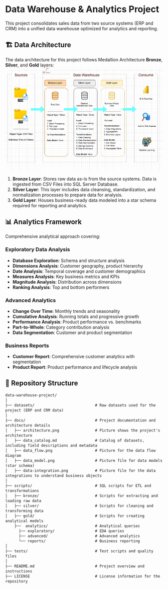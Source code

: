 # Data Warehouse & Analytics Project

This project consolidates sales data from two source systems (ERP and CRM) into a unified data warehouse optimized for analytics and reporting.

## 🏗️ Data Architecture

The data architecture for this project follows Medallion Architecture **Bronze**, **Silver**, and **Gold** layers:
![Data Architecture](docs/architecture.png)

1. **Bronze Layer**: Stores raw data as-is from the source systems. Data is ingested from CSV Files into SQL Server Database.
2. **Silver Layer**: This layer includes data cleansing, standardization, and normalization processes to prepare data for analysis.
3. **Gold Layer**: Houses business-ready data modeled into a star schema required for reporting and analytics.

## 📊 Analytics Framework
Comprehensive analytical approach covering:

### Exploratory Data Analysis
- **Database Exploration**: Schema and structure analysis
- **Dimensions Analysis**: Customer geography, product hierarchy
- **Date Analysis**: Temporal coverage and customer demographics
- **Measures Analysis**: Key business metrics and KPIs
- **Magnitude Analysis**: Distribution across dimensions
- **Ranking Analysis**: Top and bottom performers

### Advanced Analytics
- **Change Over Time**: Monthly trends and seasonality
- **Cumulative Analysis**: Running totals and progressive growth
- **Performance Analysis**: Product performance vs. benchmarks
- **Part-to-Whole**: Category contribution analysis
- **Data Segmentation**: Customer and product segmentation

### Business Reports
- **Customer Report**: Comprehensive customer analytics with segmentation
- **Product Report**: Product performance and lifecycle analysis

## 📂 Repository Structure
```
data-warehouse-project/
│
├── datasets/                           # Raw datasets used for the project (ERP and CRM data)
│
├── docs/                               # Project documentation and architecture details
│   ├── architecture.png                # Picture shows the project's architecture
│   ├── data_catalog.md                 # Catalog of datasets, including field descriptions and metadata
│   ├── data_flow.png                   # Picture for the data flow diagram
│   ├── data_model.png                  # Picture file for data models (star schema)
│   ├── data-integration.png            # Picture file for the data integrations to understand business objects
│
├── scripts/                            # SQL scripts for ETL and transformations
│   ├── bronze/                         # Scripts for extracting and loading raw data
│   ├── silver/                         # Scripts for cleaning and transforming data
│   ├── gold/                           # Scripts for creating analytical models
    ├──  analytics/                     # Analytical queries
      ├── exploratory/                  # EDA queries
      ├── advanced/                     # Advanced analytics
      └── reports/                      # Business reporting
│
├── tests/                              # Test scripts and quality files
│
├── README.md                           # Project overview and instructions
├── LICENSE                             # License information for the repository
```

